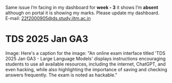 Same issue I’m facing in my dashboard for **week - 3** it shows I’m **absent**
although on portal it is showing my marks.
Please update my dashboard.  
E-mail: 22f2000905@ds.study.iitm.ac.in
# TDS 2025 Jan GA3
Image: Here's a caption for the image: "An online exam interface titled 'TDS
2025 Jan GA3 - Large Language Models' displays instructions encouraging
students to use all available resources, including the internet, ChatGPT, and
even hacking, while also highlighting the importance of saving and checking
answers frequently. The exam is noted as hackable."